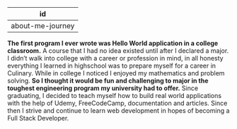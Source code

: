 | id |
|---|
|about-me-journey|

**The first program I ever wrote was Hello World application in a college classroom.** A course that I had no idea existed until after I declared a major. I didn’t walk into college with a career or profession in mind, in all honesty everything I learned in highschool was to prepare myself for a career in Culinary. While in college I noticed I enjoyed my mathematics and problem solving. **So I thought it would be fun and challenging to major in the toughest engineering program my university had to offer.** Since graduating, I decided to teach myself how to build real world applications with the help of Udemy, FreeCodeCamp, documentation and articles. Since then I strive and continue to learn web development in hopes of becoming a Full Stack Developer.